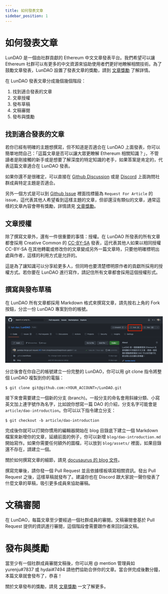 ```yaml
---
title: 如何發表文章
sidebar_position: 1
---
```

# 如何發表文章
LunDAO 是一個由社群貢獻的 Ethereum 中文文章發表平台。我們希望可以讓 Ethereum 社群可以有更多的中文資源來協助使用者們更好地瞭解相關技術。為了鼓勵文章發表，LunDAO 設置了發表文章的獎勵，請到 [文章獎勵][1] 了解詳情。

在 LunDAO 發表文章分成幾個幾個階段：
1. 找到適合發表的文章
2. 文章授權
3. 發布草稿
4. 文稿審閱
5. 發布與獎勵

## 找到適合發表的文章
若你已經有明確的主題想撰寫，但不知道是否適合在 LunDAO 上面發表，你可以簡單地問自己：「這篇文章是否可以讓大眾更瞭解 Ethereum 相關知識？」，不管讀者是剛接觸的新手或是想要了解深度的特定知識的老手，如果答案是肯定的，代表這篇文章適合在 LunDAO 發表。

如果你還不是很確定，可以直接在 [Github Discussion][2] 或是 [Discord][3] 上面詢問社群成員特定主題是否適合。

另外一個方式是可以到 [Github Issue][6] 裡面找標籤為 `Request For Article` 的 issue，這代表其他人希望看到這樣主題的文章，但卻還沒有類似的文章，通常這樣的文章內容會帶有獎勵，詳情請見 [文章獎勵][1]。

## 文章授權
除了撰寫文章外，還有一件很重要的事情：授權。在 LunDAO 所發表的所有文章都會採用 Creative Common 的 [CC-BY-SA][4] 發表，這代表其他人如果以相同授權 CC-BY-SA 在其他轉載或修改你的文章變成另外一篇文章時，只要他明確標明出處與作者，這樣的利用方式是允許的。

這是為了讓知識可以分享給更多人，但同時也要清楚標明原作者的貢獻所採用的授權方式。若你要在 LunDAO 進行寫作，請記住所有文章都會採用這個授權形式。

## 撰寫與發布草稿
在 LunDAO 所有文章都採用 Markdown 格式來撰寫文章，請先按右上角的 Fork 按鈕，分岔一份 LunDAO 專案到你的帳號。

![GitHub Fork](./assets/github-fork.png)

分岔後會在你自己的帳號建立一份完整的 LunDAO，你可以用 git clone 指令將整個 LunDAO 複製到你的電腦：

```shell
$ git clone git@github.com:<YOUR_ACCOUNT>/LunDAO.git
```

接下來會需要建立一個新的分支 (branch)。一般分支的命名會用斜線分類、小寫英文加上連字號作為名字，比如說你想寫一篇 DAO 的介紹，分支名字可能會是 `article/dao-introduction`。你可以以下指令建立分支：

```shell
$ git checkout -b article/dao-introduction
```

完成後你就可以打開你慣用的編輯器開始在 blog 目錄底下建立一個 Markdown 檔案來新增你的文章，延續前面的例子，你可以新增 `blog/dao-introduction.md` 開始寫作。如果你需要任何額外的圖檔，可以放到 `blog/assets/` 裡面，如果目錄還不存在，請建立一個。

關於如何撰寫文章的細節，請見 [docusaurus 的 blog 文件][5]。

撰寫完畢後，請你發一個 Pull Request 並且依據樣板填寫相關資訊。發出 Pull Request 之後，這樣草稿就發布了。建議你也在 Discord 跟大家說一聲你發表了什麼文章的草稿，吸引更多成員來協助審稿。

# 文稿審閱
在 LunDAO，每篇文章至少要經過一個社群成員的審閱。文稿審閱會基於 Pull Request 提供的資訊進行審閱，這個階段會需要跟作者來回討論文稿。

# 發布與獎勵
當至少有一個社群成員審閱文稿後，你可以用 @ mention 管理員如 yurenju#7837 或 hydai#7494 請他們協助合併你的文章。當合併完成後數分鐘，本篇文章就會發布了，恭喜！

關於文章發布的獎勵，請見 [文章獎勵][1] 一文了解更多。


[1]: publish-reward
[2]: https://github.com/lun-dao/LunDAO/discussions
[3]: https://discord.gg/9s3RQmajBu
[4]: https://creativecommons.org/licenses/by-sa/4.0/deed.zh_TW
[5]: https://docusaurus.io/docs/blog
[6]: https://github.com/lun-dao/LunDAO/issues?q=is%3Aissue+is%3Aopen+label%3A%22Request+For+Article%22
